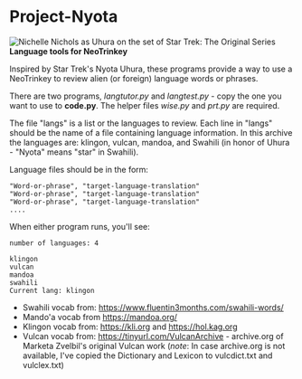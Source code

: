 # Project-Nyota

![Nichelle Nichols as Uhura on the set of Star Trek: The Original Series](https://upload.wikimedia.org/wikipedia/commons/thumb/b/b7/Nichelle_Nichols%2C_NASA_Recruiter_-_GPN-2004-00017.jpg/220px-Nichelle_Nichols%2C_NASA_Recruiter_-_GPN-2004-00017.jpg)
**Language tools for NeoTrinkey**

Inspired by Star Trek's Nyota Uhura, these programs provide a way to use a NeoTrinkey to review alien (or foreign) language words or phrases.

There are two programs, *langtutor.py* and *langtest.py* - copy the one you want to use to **code.py**. The helper files *wise.py* and *prt.py* are required.

The file "langs" is a list or the languages to review. Each line in "langs" should be the name of a file containing language information. In this archive the languages are: klingon, vulcan, mandoa, and Swahili (in honor of Uhura - "Nyota" means "star" in Swahili).

Language files should be in the form:

```
"Word-or-phrase", "target-language-translation"
"Word-or-phrase", "target-language-translation"
"Word-or-phrase", "target-language-translation"
....
```

When either program runs, you'll see:

```
number of languages: 4

klingon
vulcan
mandoa
swahili
Current lang: klingon
```


* Swahili vocab from: https://www.fluentin3months.com/swahili-words/
* Mando'a vocab from https://mandoa.org/
* Klingon vocab from: https://kli.org and https://hol.kag.org
* Vulcan vocab from: https://tinyurl.com/VulcanArchive - archive.org of Marketa Zvelbil's original Vulcan work (*note*: In case archive.org is not available, I've copied the Dictionary and Lexicon to vulcdict.txt and vulclex.txt)
